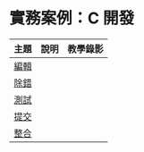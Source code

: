 # 實務案例：C 開發

主題         | 說明 | 教學錄影
-------------|------|-----------
[編輯](cEdit.md) |  | 
[除錯](cDebug.md) |  | 
[測試](cTest.md) |  | 
[提交](cCommit.md) |  | 
[整合](cIntegraion.md) |  | 
